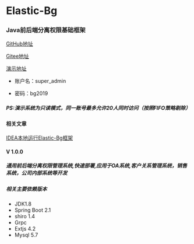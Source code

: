 # Elastic-Bg

### Java前后端分离权限基础框架

[ GitHub地址 ](https://github.com/faceghost/Elastic-Bg )

[ Gitee地址 ](https://gitee.com/faceghost/Elastic-Bg )

[ 演示地址 ](http://elastic-bg.faceghost.com/elastic-bg-client )

- 账户名：super_admin

- 密码：bg2019

##### PS:演示系统为只读模式，同一账号最多允许20人同时访问（按照FIFO策略剔除）

#### 相关文章

[ IDEA本地运行Elastic-Bg框架 ](https://faceghost.com/article/478001)

#### V 1.0.0

##### 通用前后端分离权限管理系统,快速部署,应用于OA系统,客户关系管理系统，销售系统，公司内部系统等开发

##### 相关主要依赖版本

- JDK1.8
- Spring Boot 2.1
- shiro 1.4
- Grpc
- Extjs 4.2
- Mysql 5.7
